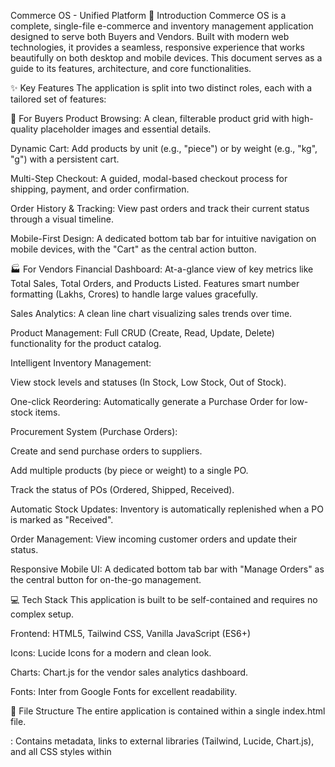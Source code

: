 Commerce OS - Unified Platform
🚀 Introduction
Commerce OS is a complete, single-file e-commerce and inventory management application designed to serve both Buyers and Vendors. Built with modern web technologies, it provides a seamless, responsive experience that works beautifully on both desktop and mobile devices. This document serves as a guide to its features, architecture, and core functionalities.

✨ Key Features
The application is split into two distinct roles, each with a tailored set of features:

🤵 For Buyers
Product Browsing: A clean, filterable product grid with high-quality placeholder images and essential details.

Dynamic Cart: Add products by unit (e.g., "piece") or by weight (e.g., "kg", "g") with a persistent cart.

Multi-Step Checkout: A guided, modal-based checkout process for shipping, payment, and order confirmation.

Order History & Tracking: View past orders and track their current status through a visual timeline.

Mobile-First Design: A dedicated bottom tab bar for intuitive navigation on mobile devices, with the "Cart" as the central action button.

🏭 For Vendors
Financial Dashboard: At-a-glance view of key metrics like Total Sales, Total Orders, and Products Listed. Features smart number formatting (Lakhs, Crores) to handle large values gracefully.

Sales Analytics: A clean line chart visualizing sales trends over time.

Product Management: Full CRUD (Create, Read, Update, Delete) functionality for the product catalog.

Intelligent Inventory Management:

View stock levels and statuses (In Stock, Low Stock, Out of Stock).

One-click Reordering: Automatically generate a Purchase Order for low-stock items.

Procurement System (Purchase Orders):

Create and send purchase orders to suppliers.

Add multiple products (by piece or weight) to a single PO.

Track the status of POs (Ordered, Shipped, Received).

Automatic Stock Updates: Inventory is automatically replenished when a PO is marked as "Received".

Order Management: View incoming customer orders and update their status.

Responsive Mobile UI: A dedicated bottom tab bar with "Manage Orders" as the central button for on-the-go management.

💻 Tech Stack
This application is built to be self-contained and requires no complex setup.

Frontend: HTML5, Tailwind CSS, Vanilla JavaScript (ES6+)

Icons: Lucide Icons for a modern and clean look.

Charts: Chart.js for the vendor sales analytics dashboard.

Fonts: Inter from Google Fonts for excellent readability.

📂 File Structure
The entire application is contained within a single index.html file.

<head>: Contains metadata, links to external libraries (Tailwind, Lucide, Chart.js), and all CSS styles within <style> tags.

<body>: Contains the HTML structure for all screens (Login, Main App, Modals).

<script>: A single, large script tag at the end of the body contains all the application logic, including:

Mock Database (products, orders, suppliers, etc.)

Application State Management

DOM Element References

UI Configuration and Rendering Functions

Event Handlers and Core Logic

🧠 Core Concepts
State Management
A simple JavaScript object state holds the current user role and the active page. The mockDatabase object acts as our data source, simulating a real database.

UI Rendering
The application is a Single Page Application (SPA). The navigate() function is the core router. It takes a pageId, updates the application state, and calls the appropriate render function for that page. This clears the main content area and injects new HTML, providing a fast and seamless user experience without page reloads.

Modularity
Despite being in one file, the JavaScript code is organized into logical sections:

Core Functions: init, login, logout, navigate.

Render Functions: Separate functions for each view (e.g., renderBuyerProducts, renderVendorDashboard).

Event Handlers & Actions: Functions that respond to user interactions (e.g., addToCart, updateOrderStatus).

Modal & Utility Functions: Reusable functions for modals, toasts, and data formatting.

▶️ How to Run
Save the entire code as an index.html file.

Open the index.html file in any modern web browser (like Chrome, Firefox, or Edge).

The application will start on the login screen. No web server or build process is needed.
